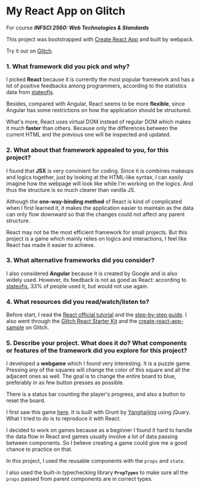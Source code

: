 # My React App on Glitch
For course ***INFSCI 2560: Web Technologies & Standards***

This project was bootstrapped with [Create React App](https://github.com/facebookincubator/create-react-app) and built by webpack.

Try it out on [Glitch](https://project2-lil131.glitch.me/).

### 1. What framework did you pick and why?
I picked **React** because it is currently the most popular framework and has a lot of positive feedbacks among programmers, according to the statistics data from [stateofjs](https://2018.stateofjs.com/front-end-frameworks/overview/).

Besides, compared with Angular, React seems to be more **flexible**, since Angular has some restrictions on how the application should be structured.

What's more, React uses virtual DOM instead of regular DOM which makes it much **faster** than others. Because only the differences between the current HTML and the previous one will be inspected and updated.

### 2. What about that framework appealed to you, for this project?
I found that **JSX** is very convinient for coding. Since it is combines makeups and logics together, just by looking at the HTML-like syntax, I can easily imagine how the webpage will look like while I'm working on the logics. And thus the structure is so much clearer than vanilla JS.

Although the **one-way-binding method** of React is kind of complicated when I first learned it, it makes the application easier to maintain as the data can only flow downward so that the changes could not affect any parent structure.

React may not be the most efficient framework for small projects. But this project is a game which mainly relies on logics and interactions, I feel like React has made it easier to achieve.

### 3. What alternative frameworks did you consider?
I also considered **Angular** because it is created by Google and is also widely used. However, its feedback is not as good as React: according to [stateofjs](https://2018.stateofjs.com/front-end-frameworks/angular/), 33% of people used it, but would not use again.

### 4. What resources did you read/watch/listen to?
Before start, I read the [React official tutorial](https://reactjs.org/tutorial/tutorial.html) and the [step-by-step guide](https://reactjs.org/docs/hello-world.html).
I also went through the [Glitch React Starter Kit](https://glitch.com/culture/react-starter-kit/) and the [create-react-app-sample](https://glitch.com/~create-react-app-sample) on Glitch.


### 5. Describe your project. What does it do? What components or features of the framework did you explore for this project?
I developed a **webgame** which I found very interesting. 
It is a puzzle game. Pressing any of the squares will change the color of this square and all the adjacent ones as well. The goal is to change the entire board to blue, preferably in as few button presses as possible.

There is a status bar counting the player's progress, and also a button to reset the board.

I first saw this game [here](http://yanhaijing.com/inverter/). It is built with Grunt by [Yanghaijing](https://github.com/yanhaijing/inverter) using jQuary.
What I tried to do is to reproduce it with React. 

I decided to work on games because as a beginner I found it hard to handle the data flow in React and games usually involve a lot of data passing between components.
So I believe creating a game could give me a good chance to practice on that.

In this project, I used the reusable components with the `props` and `state`. 

I also used the built-in typechecking library **`PropTypes`** to make sure all the `props` passed from parent components are in correct types.
